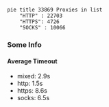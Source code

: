 
```mermaid
pie title 33869 Proxies in list
    "HTTP" : 22703
    "HTTPS": 4726
    "SOCKS" : 10066
```

### Some Info
#### Average Timeout

- mixed: 2.9s
- http: 1.5s
- https: 8.6s
- socks: 6.5s